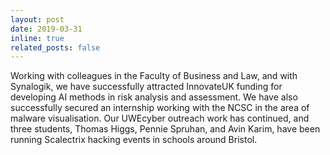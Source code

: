 ```yaml
---
layout: post
date: 2019-03-31
inline: true
related_posts: false
---
```


Working with colleagues in the Faculty of Business and Law, and with Synalogik, we have successfully attracted InnovateUK funding for developing AI methods in risk analysis and assessment. We have also successfully secured an internship working with the NCSC in the area of malware visualisation. Our UWEcyber outreach work has continued, and three students, Thomas Higgs, Pennie Spruhan, and Avin Karim, have been running Scalectrix hacking events in schools around Bristol.